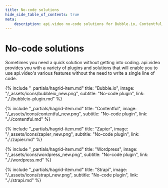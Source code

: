 ```yaml
---
title: No-code solutions
hide_side_table_of_contents: true
meta: 
    description: api.video no-code solutions for Bubble.io, Contentful, Wordpress, Strapi, and Zapier.
---
```


# No-code solutions

Sometimes you need a quick solution without getting into coding. api.video provides you with a variety of plugins and solutions that will enable you to use api.video's various features without the need to write a single line of code.

<div class="hagrid">

{% include "_partials/hagrid-item.md" title: "Bubble.io", image: "/_assets/icons/bubbleio_new.png", subtitle: "No-code plugin",  link: "././bubbleio-plugin.md" %}

{% include "_partials/hagrid-item.md" title: "Contentful", image: "/_assets/icons/contentful_new.png", subtitle: "No-code plugin",  link: "././contentful.md" %}

{% include "_partials/hagrid-item.md" title: "Zapier", image: "/_assets/icons/zapier_new.png", subtitle: "No-code plugin",  link: "././zapier.md" %}

{% include "_partials/hagrid-item.md" title: "Wordpress", image: "/_assets/icons/wordpress_new.png", subtitle: "No-code plugin",  link: "././wordpress.md" %}

{% include "_partials/hagrid-item.md" title: "Strapi", image: "/_assets/icons/strapi_new.png", subtitle: "No-code plugin",  link: "././strapi.md" %}

</div>